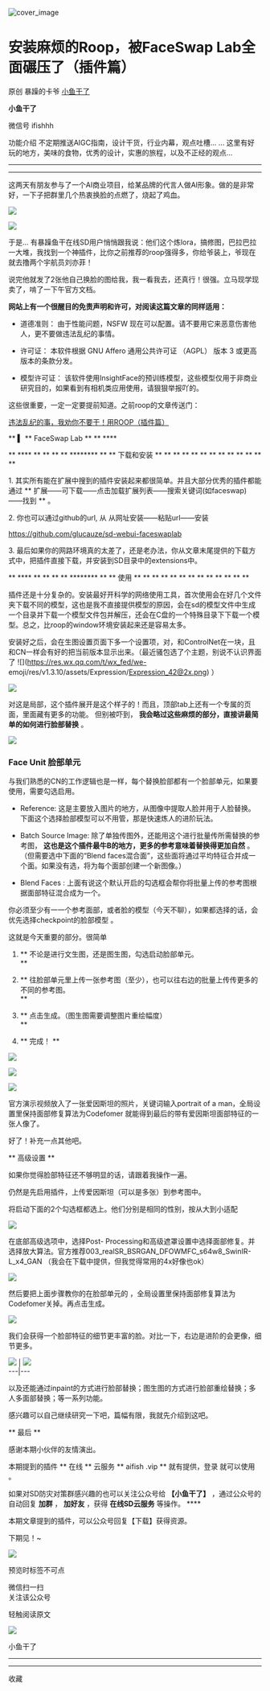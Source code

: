 ![cover_image](https://mmbiz.qpic.cn/sz_mmbiz_jpg/fY8ibThH1At6tEFfQvRMheF9Hibu6iauRmU713sAeKTPu8pr4icrgg7ffmF3bDibtzu4vQWicicUN4AW8ylqLGFVydBTA/0?wx_fmt=jpeg)

#  安装麻烦的Roop，被FaceSwap Lab全面碾压了（插件篇）

原创  暴躁的卡爷  [ 小鱼干了 ](javascript:void\(0\);)

**小鱼干了**

微信号  ifishhh

功能介绍  不定期推送AIGC指南，设计干货，行业内幕，观点吐槽... ... 这里有好玩的地方，美味的食物，优秀的设计，实惠的旅程，以及不正经的观点...

__ __

__ _ _

这两天有朋友参与了一个AI商业项目，给某品牌的代言人做AI形象。做的是非常好，一下子把群里几个热衷换脸的点燃了，烧起了鸡血。

![](https://mmbiz.qpic.cn/sz_mmbiz_png/fY8ibThH1At6tEFfQvRMheF9Hibu6iauRmUvibO6a1BziaXh0eeYEBak0mHGLVLQLo3vhmAphmoVLCmRnfWrt3DkP9Q/640?wx_fmt=png)

![](https://mmbiz.qpic.cn/sz_mmbiz_png/fY8ibThH1At6tEFfQvRMheF9Hibu6iauRmUzZG9qP2LCwuLuviblxZRkNVsg3yjAGia9z0PibzS2vOAUY19vNO05sicoQ/640?wx_fmt=png)

于是...
有暴躁鱼干在线SD用户悄悄跟我说：他们这个炼lora，搞修图，巴拉巴拉一大堆，我找到一个神插件，比你之前推荐的roop强得多，你给爷装上，爷现在就去撸两个宇航员刘亦菲！

说完他就发了2张他自己换脸的图给我，我一看我去，还真行！很强。立马现学现卖了，啃了一下午官方文档。  

**网站上有一个很醒目的免责声明和许可，对阅读这篇文章的同样适用：**

  * 道德准则：  由于性能问题，NSFW 现在可以配置。请不要用它来恶意伤害他人，更不要做违法乱纪的事情。 

  * 许可证：  本软件根据 GNU Affero 通用公共许可证 （AGPL） 版本 3 或更高版本的条款分发。 

  * 模型许可证：  该软件使用InsightFace的预训练模型，这些模型仅用于非商业研究目的，如果看到有相机类应用使用，请狠狠举报吖的。 

  

这些很重要，一定一定要提前知道。之前roop的文章传送门：  

[ 违法乱纪的事，我劝你不要干！用ROOP（插件篇）
](http://mp.weixin.qq.com/s?__biz=MzIxNDU3MzkxOA==&mid=2247485189&idx=1&sn=d1e34db491dbb7b4a744868392f0b6ad&chksm=97a43134a0d3b822de767ee01d4fc498fef7fb3ede6e88f220aeae66ed9a7d0da4c7fc1f8db5&scene=21#wechat_redirect)
>>  

  

** **▍** ** FaceSwap Lab  ** ** ****

** **** ** ** ** ** ******** ** ** 下载和安装  ** ** ** ** ** ** ** ** ** ** ** **
**

1\. 其实所有能在扩展中搜到的插件安装起来都很简单。并且大部分优秀的插件都能通过  **
扩展——可下载——点击加载扩展列表——搜索关键词(如faceswap)  ——找到  ** 。

2\. 你也可以通过github的url, 从 从网址安装——粘贴url——安装  

https://github.com/glucauze/sd-webui-faceswaplab

3\. 最后如果你的网路环境真的太差了，还是老办法，你从文章末尾提供的下载方式中，把插件直接下载，并安装到SD目录中的extensions中。

  

** **** ** ** ** ** ******** ** ** 使用  ** ** ** ** ** ** ** ** ** ** ** ** **

插件还是十分复杂的。安装最好开科学的网络使用工具，首次使用会在好几个文件夹下载不同的模型，这也是我不直接提供模型的原因，会在sd的模型文件中生成一个目录并下载一个模型文件包并解压，还会在C盘的一个特殊目录下下载一个模型。总之，比roop的window环境安装起来还是容易太多。

安装好之后，会在生图设置页面下多一个设置项，对，和ControlNet在一块，且和CN一样会有好的把当前版本显示出来。（最近骚包选了个主题，别说不认识界面了
![](https://res.wx.qq.com/t/wx_fed/we-
emoji/res/v1.3.10/assets/Expression/Expression_42@2x.png) ）

![](https://mmbiz.qpic.cn/sz_mmbiz_png/fY8ibThH1At6tEFfQvRMheF9Hibu6iauRmUdVttmQBuc3iczRIicG3c3WU02WKgnCoYRfEaKLG3kryu0AW1zVzPE7Qw/640?wx_fmt=png)

对这是局部，这个插件展开是这个样子的！而且，顶部tab上还有一个专属的页面，里面藏有更多的功能。 但别被吓到，
**我会略过这些麻烦的部分，直接讲最简单的如何进行脸部替换** 。

![](https://mmbiz.qpic.cn/sz_mmbiz_png/fY8ibThH1At6tEFfQvRMheF9Hibu6iauRmUaKupfCjM4anL8B5wHEe56TibqNVsAzgEmYylNVOibRwDicfj8yjTzWKPw/640?wx_fmt=png)

###  **Face Unit 脸部单元**

与我们熟悉的CN的工作逻辑也是一样，每个替换脸部都有一个脸部单元，如果要使用，需要勾选启用。

  * Reference: 这是主要放入图片的地方，从图像中提取人脸并用于人脸替换。下面这个选择脸部模型可以不用管，那是快速炼人的进阶玩法。 

  * Batch Source Image: 除了单独传图外，还能用这个进行批量传所需替换的参考图， **这也是这个插件最牛B的地方，更多的参考意味着替换得更加自然** 。（但需要选中下面的“Blend faces混合面”，这些面将通过平均特征合并成一个面。如果没有选，将为每个面部创建一个新图像。） 

  * Blend Faces : 上面有说这个默认开启的勾选框会帮你将批量上传的参考图根据面部特征混合成为一个。 

你必须至少有一一个参考面部，或者脸的模型（今天不聊），如果都选择的话，会优先选择checkpoint的脸部模型  。

这就是今天重要的部分。很简单

  1. ** 不论是进行文生图，还是图生图，勾选启动脸部单元。   
**

  2. ** 往脸部单元里上传一张参考图（至少），也可以往右边的批量上传传更多的不同的参考图。   
**

  3. ** 点击生成。（图生图需要调整图片重绘幅度）   
**

  4. ** 完成！  **

![](https://mmbiz.qpic.cn/sz_mmbiz_png/fY8ibThH1At6tEFfQvRMheF9Hibu6iauRmUc4Hny1QVqD8cXfbo7yOqPe1Vnz3nlHBUIXZrWJuqH9RxViaXmKmwQcw/640?wx_fmt=png)

![](https://mmbiz.qpic.cn/sz_mmbiz_png/fY8ibThH1At6tEFfQvRMheF9Hibu6iauRmUian7VfwnvbbBiaJF82pJFbZvVAoxlzU9je2dt1XHGK7UzcwdHFNiaBibKQ/640?wx_fmt=png)

![](https://mmbiz.qpic.cn/sz_mmbiz_png/fY8ibThH1At6tEFfQvRMheF9Hibu6iauRmUgDcogsDLuHJy9RmU3MhZxjyANEZxKDn7v7QB6RBHBcRsw8td7PAM4w/640?wx_fmt=png)

官方演示视频放入了一张爱因斯坦的照片，关键词输入portrait of a man，全局设置里保持面部修复算法为Codefomer
就能得到最后的带有爱因斯坦面部特征的一张人像了。

好了！补充一点其他吧。

** 高级设置  **  

如果你觉得脸部特征还不够明显的话，请跟着我操作一遍。

仍然是先启用插件，上传爱因斯坦（可以是多张）到参考图中。  

将启动下面的2个勾选框都选上。他们分别是相同的性别，按从大到小适配

![](https://mmbiz.qpic.cn/sz_mmbiz_png/fY8ibThH1At6tEFfQvRMheF9Hibu6iauRmUaaiamva1Rnw7hfic0wd6micRmZ8FEA8iagzE8ibKOGVHUTQRLAl7iaPxoHIA/640?wx_fmt=png)

在底部高级选项中，选择Post-
Processing和高级遮罩设置中选择面部修复。并选择放大算法。官方推荐003_realSR_BSRGAN_DFOWMFC_s64w8_SwinIR-
L_x4_GAN （我会在下载中提供，但我觉得常用的4x好像也ok）

![](https://mmbiz.qpic.cn/sz_mmbiz_png/fY8ibThH1At6tEFfQvRMheF9Hibu6iauRmU7NrDe9VHRuuWsMZfmzKQAuUx36Lz7Vd4RPFftSxXGxmCcvVYgDs6kA/640?wx_fmt=png)

然后要把上面步骤教你的在脸部单元的  ，全局设置里保持面部修复算法为Codefomer关掉。再点击生成。

![](https://mmbiz.qpic.cn/sz_mmbiz_png/fY8ibThH1At6tEFfQvRMheF9Hibu6iauRmUUugzqaoFad36eRM2rWP16aKd6Zmw36ibHasbrMTF3xlm77wqdAoT3Bw/640?wx_fmt=png)

我们会获得一个脸部特征的细节更丰富的脸。对比一下，右边是进阶的会更像，细节更多。

![](https://mmbiz.qpic.cn/sz_mmbiz_png/fY8ibThH1At6tEFfQvRMheF9Hibu6iauRmUCziaHEKg0z33llrMKEtHjOibjjiaxHaE6kfSH5wgEtPhyjK43t2xmicueg/640?wx_fmt=png)
|
![](https://mmbiz.qpic.cn/sz_mmbiz_png/fY8ibThH1At6tEFfQvRMheF9Hibu6iauRmU7svZ3OnMD6ExMzD2jnYzlHRutp98jw3N9Y5rNtyaBEkkwla9ic3QumQ/640?wx_fmt=png)  
---|---  
  
以及还能通过inpaint的方式进行脸部替换；图生图的方式进行脸部重绘替换；多人多面部替换；等一系列功能。

感兴趣可以自己继续研究一下吧，篇幅有限，我就先介绍到这吧。

  

** 最后  **

感谢本期小伙伴的友情演出。

本期提到的插件  ** 在线  ** 云服务  ** aifish  .vip  ** 就有提供，登录  就可以使用  。

如果对SD防灾对策群感兴趣的也可以关注公众号给 **【小鱼干了】** ，通过公众号的自动回复 **加群** ， **加好友** ，获得
**在线SD云服务** 等操作。  ****

本期文章提到的插件，可以公众号回复【下载】获得资源。

  

下期见！~

  

![](https://mmbiz.qpic.cn/sz_mmbiz_png/fY8ibThH1At5wtvRxKRkN4GWicE93NRia42mINp8NB5HRDKfsnj48CgOiaReyfq5NjYNzTyq80PiczoianApmUnpTsNA/640?wx_fmt=png&wxfrom=5&wx_lazy=1&wx_co=1)

预览时标签不可点

微信扫一扫  
关注该公众号



轻触阅读原文

![](http://mmbiz.qpic.cn/sz_mmbiz_png/fY8ibThH1At6iciciaKY5WZ4ib8CVibVnVHRJwGj6ksg7fk0tzTMuLPsvptv6zswtKfCLNFwYr9aIBGkjiaYGBWtibwnOQ/0?wx_fmt=png)

小鱼干了







****



****



  收藏


